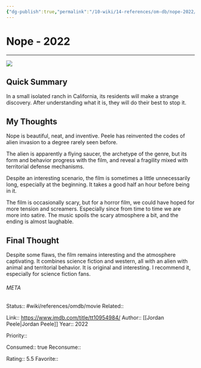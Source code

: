 ```yaml
---
{"dg-publish":true,"permalink":"/10-wiki/14-references/om-db/nope-2022/","title":"Nope","tags":["mediaDB/tv/movie"]}
---
```



# Nope - 2022
---
![](https://m.media-amazon.com/images/M/MV5BMGIyNTI3NWItNTJkOS00MGYyLWE4NjgtZDhjMWQ4Y2JkZTU5XkEyXkFqcGdeQXVyNjY1MTg4Mzc@._V1_SX300.jpg)

## Quick Summary

In a small isolated ranch in California, its residents will make a strange discovery. After understanding what it is, they will do their best to stop it.

## My Thoughts

Nope is beautiful, neat, and inventive. Peele has reinvented the codes of alien invasion to a degree rarely seen before.

The alien is apparently a flying saucer, the archetype of the genre, but its form and behavior progress with the film, and reveal a fragility mixed with territorial defense mechanisms.

Despite an interesting scenario, the film is sometimes a little unnecessarily long, especially at the beginning. It takes a good half an hour before being in it.

The film is occasionally scary, but for a horror film, we could have hoped for more tension and screamers. Especially since from time to time we are more into satire. The music spoils the scary atmosphere a bit, and the ending is almost laughable.

## Final Thought

Despite some flaws, the film remains interesting and the atmosphere captivating. It combines science fiction and western, all with an alien with animal and territorial behavior. It is original and interesting. I recommend it, especially for science fiction fans.



###### META
Status:: #wiki/references/omdb/movie
Related:: 

Link:: https://www.imdb.com/title/tt10954984/
Author:: [[Jordan Peele\|Jordan Peele]]
Year:: 2022

Priority:: 

Consumed:: true
Reconsume:: 

Rating:: 5.5
Favorite:: 
